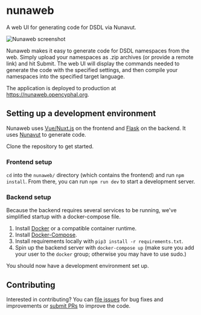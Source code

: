 # nunaweb
A web UI for generating code for DSDL via Nunavut.

![Nunaweb screenshot](/screenshots/2021-01-27T10\:34\:38_ushot_screenshot.png)

Nunaweb makes it easy to generate code for DSDL namespaces from the web.
Simply upload your namespaces as .zip archives (or provide a remote link)
and hit Submit. The web UI will display the commands needed to generate
the code with the specified settings, and then compile your namespaces into
the specified target language.

The application is deployed to production at https://nunaweb.opencyphal.org.

## Setting up a development environment

Nunaweb uses [Vue/Nuxt.js](https://nuxtjs.org/) on the frontend and
[Flask](https://flask.palletsprojects.com/en/1.1.x/) on the backend. It
uses [Nunavut](https://github.com/UAVCAN/nunavut) to generate code.

Clone the repository to get started.

### Frontend setup

`cd` into the `nunaweb/` directory (which contains the frontend) and
run `npm install`. From there, you can run `npm run dev` to start a
development server.

### Backend setup

Because the backend requires several services to be running, we've
simplified startup with a docker-compose file.

1. Install [Docker](https://www.docker.com/) or a compatible container runtime.
2. Install [Docker-Compose](https://docs.docker.com/compose/).
3. Install requirements locally with `pip3 install -r requirements.txt`.
4. Spin up the backend server with `docker-compose up`
   (make sure you add your user to the `docker` group;
   otherwise you may have to use sudo.)

You should now have a development environment set up.

## Contributing

Interested in contributing? You can [file issues](https://github.com/bbworld1/nunaweb/issues)
for bug fixes and improvements or
[submit PRs](https://github.com/bbworld1/nunaweb/pulls) to improve the code.
